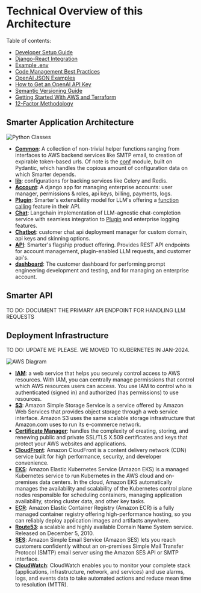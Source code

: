 # Technical Overview of this Architecture

Table of contents:

- [Developer Setup Guide](./CONTRIBUTING.md)
- [Django-React Integration](./DJANGO-REACT-INTEGRATION.md)
- [Example .env](./example-dot-env)
- [Code Management Best Practices](./GOOD_CODING_PRACTICE.md)
- [OpenAI JSON Examples](./OPENAI_JSON_EXAMPLES.md)
- [How to Get an OpenAI API Key](./OPENAI_API_GETTING_STARTED_GUIDE.md)
- [Semantic Versioning Guide](./SEMANTIC_VERSIONING.md)
- [Getting Started With AWS and Terraform](./TERRAFORM_GETTING_STARTED_GUIDE.md)
- [12-Factor Methodology](./Twelve_Factor_Methodology.md)

## Smarter Application Architecture

![Python Classes](https://github.com/QueriumCorp/smarter/blob/main/doc/img/aws-diagram.png "Python Classes")

- **[Common](../smarter/smarter/common/)**: A collection of non-trivial helper functions ranging from interfaces to AWS backend services like SMTP email, to creation of expirable token-based urls. Of note is the [conf](../smarter/smarter/common/conf.py) module, built on Pydantic, which handles the copious amount of configuration data on which Smarter depends.
- **[lib](../smarter/smarter/lib/)**: configurations for backing services like Celery and Redis.
- **[Account](../smarter/smarter/apps/account/)**: A django app for managing enterprise accounts: user manager, permissions & roles, api keys, billing, payments, logs.
- **[Plugin](../smarter/smarter/apps/plugin/)**: Smarter's extensibility model for LLM's offering a [function calling](https://platform.openai.com/docs/guides/function-calling) feature in their API.
- **[Chat](../smarter/smarter/apps/chat/)**: Langchain implementation of LLM-agnostic chat-completion service with seamless integration to [Plugin](../smarter/smarter/apps/plugin/) and enterprise logging features.
- **[Chatbot](../smarter/smarter/apps/chatbot)**: customer chat api deployment manager for custom domain, api keys and skinning options.
- **[API](../smarter/smarter/apps/api/)**: Smarter's flagship product offering. Provides REST API endpoints for account management, plugin-enabled LLM requests, and customer api's.
- **[dashboard](../smarter/smarter/apps/dashboard/)**: The customer dashboard for performing prompt engineering development and testing, and for managing an enterprise account.

## Smarter API

TO DO: DOCUMENT THE PRIMARY API ENDPOINT FOR HANDLING LLM REQUESTS

## Deployment Infrastructure

TO DO: UPDATE ME PLEASE. WE MOVED TO KUBERNETES IN JAN-2024.

![AWS Diagram](https://github.com/QueriumCorp/smarter/blob/main/doc/img/aws-diagram.png "AWS Diagram")

- **[IAM](https://aws.amazon.com/iam/)**: a web service that helps you securely control access to AWS resources. With IAM, you can centrally manage permissions that control which AWS resources users can access. You use IAM to control who is authenticated (signed in) and authorized (has permissions) to use resources.
- **[S3](https://aws.amazon.com/s3/)**: Amazon Simple Storage Service is a service offered by Amazon Web Services that provides object storage through a web service interface. Amazon S3 uses the same scalable storage infrastructure that Amazon.com uses to run its e-commerce network.
- **[Certificate Manager](https://aws.amazon.com/certificate-manager/)**: handles the complexity of creating, storing, and renewing public and private SSL/TLS X.509 certificates and keys that protect your AWS websites and applications.
- **[CloudFront](https://aws.amazon.com/cloudfront/)**: Amazon CloudFront is a content delivery network (CDN) service built for high performance, security, and developer convenience.
- **[EKS](https://aws.amazon.com/eks/)**: Amazon Elastic Kubernetes Service (Amazon EKS) is a managed Kubernetes service to run Kubernetes in the AWS cloud and on-premises data centers. In the cloud, Amazon EKS automatically manages the availability and scalability of the Kubernetes control plane nodes responsible for scheduling containers, managing application availability, storing cluster data, and other key tasks.
- **[ECR](https://aws.amazon.com/ecr/)**: Amazon Elastic Container Registry (Amazon ECR) is a fully managed container registry offering high-performance hosting, so you can reliably deploy application images and artifacts anywhere.
- **[Route53](https://aws.amazon.com/route53/)**: a scalable and highly available Domain Name System service. Released on December 5, 2010.
- **[SES](https://aws.amazon.com/ses/)**: Amazon Simple Email Service (Amazon SES) lets you reach customers confidently without an on-premises Simple Mail Transfer Protocol (SMTP) email server using the Amazon SES API or SMTP interface.
- **[CloudWatch](https://aws.amazon.com/cloudwatch/)**: CloudWatch enables you to monitor your complete stack (applications, infrastructure, network, and services) and use alarms, logs, and events data to take automated actions and reduce mean time to resolution (MTTR).
